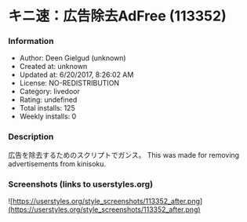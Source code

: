 # キニ速：広告除去AdFree (113352)

### Information
- Author: Deen Gielgud (unknown)
- Created at: unknown
- Updated at: 6/20/2017, 8:26:02 AM
- License: NO-REDISTRIBUTION
- Category: livedoor
- Rating: undefined
- Total installs: 125
- Weekly installs: 0


### Description
広告を除去するためのスクリプトでガンス。
This was made for removing advertisements from kinisoku.


### Screenshots (links to userstyles.org)
![https://userstyles.org/style_screenshots/113352_after.png](https://userstyles.org/style_screenshots/113352_after.png)


